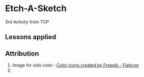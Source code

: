 # Etch-A-Sketch
3rd Activity from TOP

## Lessons applied


## Attribution
1. Image for solo color : <a href="https://www.flaticon.com/free-icons/color" title="color icons">Color icons created by Freepik - Flaticon</a>
2. 